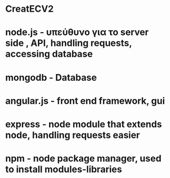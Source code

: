 CreatECV2
========

node.js - υπεύθυνο για το server side , API, handling requests, accessing database
========
mongodb - Database 
========
angular.js - front end framework, gui
=========
express - node module that extends node, handling requests easier
===========
npm - node package manager, used to install modules-libraries 
===========
